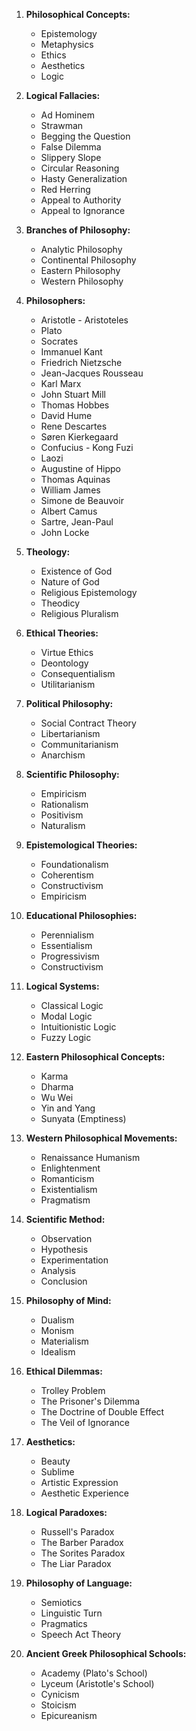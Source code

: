 1. **Philosophical Concepts:**
   - Epistemology
   - Metaphysics
   - Ethics
   - Aesthetics
   - Logic

2. **Logical Fallacies:**
   - Ad Hominem
   - Strawman
   - Begging the Question
   - False Dilemma
   - Slippery Slope
   - Circular Reasoning
   - Hasty Generalization
   - Red Herring
   - Appeal to Authority
   - Appeal to Ignorance

3. **Branches of Philosophy:**
   - Analytic Philosophy
   - Continental Philosophy
   - Eastern Philosophy
   - Western Philosophy

4. **Philosophers:**
   - Aristotle - Aristoteles
   - Plato
   - Socrates
   - Immanuel Kant
   - Friedrich Nietzsche
   - Jean-Jacques Rousseau
   - Karl Marx
   - John Stuart Mill
   - Thomas Hobbes
   - David Hume
   - Rene Descartes
   - Søren Kierkegaard
   - Confucius - Kong Fuzi
   - Laozi
   - Augustine of Hippo
   - Thomas Aquinas
   - William James
   - Simone de Beauvoir
   - Albert Camus
   - Sartre, Jean-Paul
   - John Locke

5. **Theology:**
   - Existence of God
   - Nature of God
   - Religious Epistemology
   - Theodicy
   - Religious Pluralism

6. **Ethical Theories:**
   - Virtue Ethics
   - Deontology
   - Consequentialism
   - Utilitarianism

7. **Political Philosophy:**
   - Social Contract Theory
   - Libertarianism
   - Communitarianism
   - Anarchism

8. **Scientific Philosophy:**
   - Empiricism
   - Rationalism
   - Positivism
   - Naturalism

9. **Epistemological Theories:**
   - Foundationalism
   - Coherentism
   - Constructivism
   - Empiricism

10. **Educational Philosophies:**
    - Perennialism
    - Essentialism
    - Progressivism
    - Constructivism

11. **Logical Systems:**
    - Classical Logic
    - Modal Logic
    - Intuitionistic Logic
    - Fuzzy Logic

12. **Eastern Philosophical Concepts:**
    - Karma
    - Dharma
    - Wu Wei
    - Yin and Yang
    - Sunyata (Emptiness)

13. **Western Philosophical Movements:**
    - Renaissance Humanism
    - Enlightenment
    - Romanticism
    - Existentialism
    - Pragmatism

14. **Scientific Method:**
    - Observation
    - Hypothesis
    - Experimentation
    - Analysis
    - Conclusion

15. **Philosophy of Mind:**
    - Dualism
    - Monism
    - Materialism
    - Idealism

16. **Ethical Dilemmas:**
    - Trolley Problem
    - The Prisoner's Dilemma
    - The Doctrine of Double Effect
    - The Veil of Ignorance

17. **Aesthetics:**
    - Beauty
    - Sublime
    - Artistic Expression
    - Aesthetic Experience

18. **Logical Paradoxes:**
    - Russell's Paradox
    - The Barber Paradox
    - The Sorites Paradox
    - The Liar Paradox

19. **Philosophy of Language:**
    - Semiotics
    - Linguistic Turn
    - Pragmatics
    - Speech Act Theory

20. **Ancient Greek Philosophical Schools:**
    - Academy (Plato's School)
    - Lyceum (Aristotle's School)
    - Cynicism
    - Stoicism
    - Epicureanism